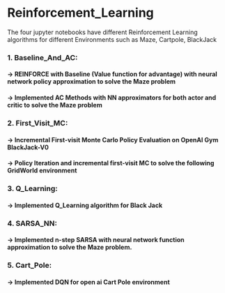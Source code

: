# Reinforcement_Learning

The four jupyter notebooks have different Reinforcement Learning algorithms for different Environments such as Maze, Cartpole, BlackJack
### 1. Baseline_And_AC:
#### -> REINFORCE with Baseline (Value function for advantage) with neural network policy approximation to solve the Maze problem
#### ->  Implemented AC Methods with NN approximators for both actor and critic to solve the Maze problem

### 2. First_Visit_MC:
#### -> Incremental First-visit Monte Carlo Policy Evaluation on OpenAI Gym BlackJack-V0
#### -> Policy Iteration and incremental first-visit MC to solve the following GridWorld environment

### 3. Q_Learning: 
#### -> Implemented Q_Learning algorithm for Black Jack 

### 4. SARSA_NN:
#### -> Implemented n-step SARSA with neural network function approximation to solve the Maze problem.

### 5. Cart_Pole:
#### -> Implemented DQN for open ai Cart Pole environment
